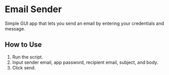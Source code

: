 # Email Sender

Simple GUI app that lets you send an email by entering your credentials and message.

## How to Use

1. Run the script.
2. Input sender email, app password, recipient email, subject, and body.
3. Click send.
